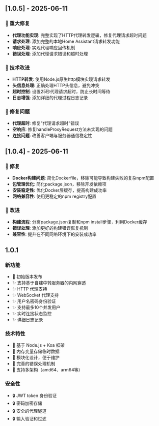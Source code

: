 ## [1.0.5] - 2025-06-11

### 🚀 重大修复
- **代理功能实现**: 完整实现了HTTP代理转发逻辑，修复代理请求超时问题
- **请求处理**: 添加完整的本地Home Assistant请求转发功能
- **响应处理**: 实现代理响应回传机制
- **错误处理**: 添加代理请求错误和超时处理

### 🔧 技术改进
- **HTTP转发**: 使用Node.js原生http模块实现请求转发
- **头信息处理**: 正确处理HTTP头信息，避免冲突
- **超时控制**: 设置25秒代理请求超时，防止长时间等待
- **日志增强**: 添加详细的代理过程日志记录

### 🐛 修复问题
- **代理超时**: 修复"代理请求超时"错误
- **空响应**: 修复handleProxyRequest方法未实现的问题
- **连接问题**: 改善客户端与服务器通信稳定性

## [1.0.4] - 2025-06-11

### 🔧 修复
- **Docker构建问题**: 简化Dockerfile，移除可能导致构建失败的复杂npm配置
- **包管理优化**: 简化package.json，移除开发依赖项
- **安装稳定性**: 优化Docker层缓存，提高构建成功率
- **网络兼容性**: 使用更稳定的npm registry配置

### 🚀 改进
- **构建流程**: 分离package.json复制和npm install步骤，利用Docker缓存
- **错误处理**: 添加更好的构建错误恢复机制
- **兼容性**: 提升在不同网络环境下的安装成功率

## 1.0.1

### 新功能

- 🎉 初始版本发布
- ✨ 支持基于自建中转服务器的内网穿透
- ✨ HTTP 代理支持
- ✨ WebSocket 代理支持
- ✨ 用户名密码身份验证
- ✨ 支持最多10个并发用户
- ✨ 实时连接状态监控
- ✨ 详细日志记录

### 技术特性

- 🔧 基于 Node.js + Koa 框架
- 🔧 内存变量存储临时数据
- 🔧 模块化设计，便于维护
- 🔧 完善的错误处理机制
- 🔧 支持多架构（amd64、arm64等）

### 安全性

- 🔒 JWT token 身份验证
- 🔒 密码加密存储
- 🔒 安全的代理隧道
- 🔒 输入验证和过滤
